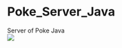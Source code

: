 # Poke_Server_Java
Server of Poke Java 
<br>
<img src="https://travis-ci.org/haoxingxing/Poke_Server_Java.svg?branch=master"></img>